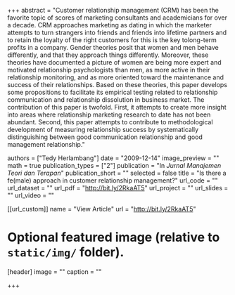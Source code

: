 +++
abstract = "Customer relationship management (CRM) has been the favorite topic of scores of marketing consultants and academicians for over a decade. CRM approaches marketing as dating in which the marketer attempts to turn strangers into friends and friends into lifetime partners and to retain the loyalty of the right customers for this is the key tolong-term profits in a company. Gender theories posit that women and men behave differently, and that they approach things differently. Moreover, these theories have documented a picture of women are being more expert and motivated relationship psychologists than men, as more active in their relationship monitoring, and as more oriented toward the maintenance and success of their relationships. Based on these theories, this paper develops some propositions to facilitate its empirical testing related to relationship communication and relationship dissolution in business market. The contribution of this paper is twofold. First, it attempts to create more insight into areas where relationship marketing research to date has not been abundant. Second, this paper attempts to contribute to methodological development of measuring relationship success by systematically distinguishing between good communication relationship and good management relationship."

authors = ["Tedy Herlambang"]
date = "2009-12-14"
image_preview = ""
math = true
publication_types = ["2"]
publication = "In *Jurnal Manajemen Teori dan Terapan*"
publication_short = ""
selected = false
title = "Is there a fe(male) approach in customer relationship management?"
url_code = ""
url_dataset = ""
url_pdf = "http://bit.ly/2RkaAT5"
url_project = ""
url_slides = ""
url_video = ""

[[url_custom]]
name = "View Article"
url = "http://bit.ly/2RkaAT5"

# Optional featured image (relative to `static/img/` folder).
[header]
image = ""
caption = ""

+++
